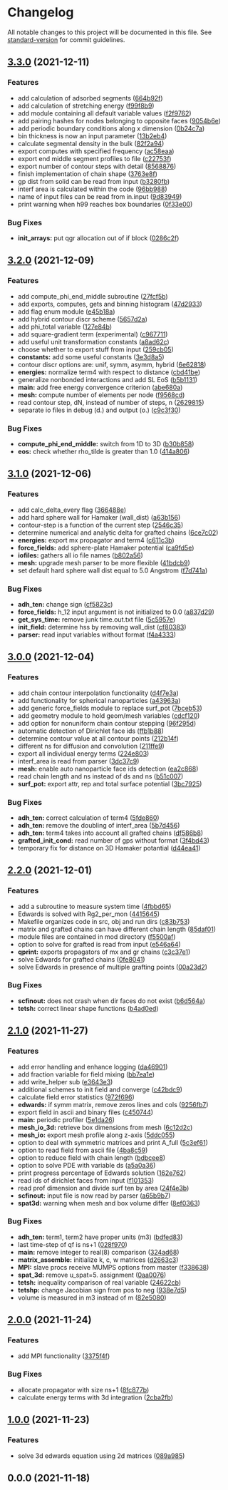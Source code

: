 # Changelog

All notable changes to this project will be documented in this file. See [standard-version](https://github.com/conventional-changelog/standard-version) for commit guidelines.

## [3.3.0](https://github.com/mokkapps/changelog-generator-demo/compare/v3.2.0...v3.3.0) (2021-12-11)


### Features

* add calculation of adsorbed segments ([664b92f](https://github.com/mokkapps/changelog-generator-demo/commits/664b92fb6d96e9d3a2b136744ba4bd4bd033e8f0))
* add calculation of stretching energy ([f99f8b9](https://github.com/mokkapps/changelog-generator-demo/commits/f99f8b99aae0e18caf004b86e43f77023816d2c0))
* add module containing all default variable values ([f2f9762](https://github.com/mokkapps/changelog-generator-demo/commits/f2f9762aa1060dde246eed1eb0311bec0a6220a1))
* add pairing hashes for nodes belonging to opposite faces ([9054b6e](https://github.com/mokkapps/changelog-generator-demo/commits/9054b6eb8302fd6d4effda525e10f756ae8d347e))
* add periodic boundary conditions along x dimension ([0b24c7a](https://github.com/mokkapps/changelog-generator-demo/commits/0b24c7a392c158041886e5c89db21f311145f847))
* bin thickness is now an input parameter ([13b2eb4](https://github.com/mokkapps/changelog-generator-demo/commits/13b2eb43388bdad1f516a2b1cd16b7117b32bb97))
* calculate segmental density in the bulk ([82f2a94](https://github.com/mokkapps/changelog-generator-demo/commits/82f2a94bef91741f96cd4d7dec286cfb9e26e5c6))
* export computes with specified frequency ([ac58eaa](https://github.com/mokkapps/changelog-generator-demo/commits/ac58eaa53cffc1934509c6d1bf11a680d885f5a3))
* export end middle segment profiles to file ([c22753f](https://github.com/mokkapps/changelog-generator-demo/commits/c22753f069f6bbfd5d33736b2fc7cae5ee376e1d))
* export number of contour steps with detail ([8568876](https://github.com/mokkapps/changelog-generator-demo/commits/8568876a563d571ac074bda1726e6eddfe65150c))
* finish implementation of chain shape ([3763e8f](https://github.com/mokkapps/changelog-generator-demo/commits/3763e8f810a050739234fba50715bee32c625b77))
* gp dist from solid can be read from input ([b3280fb](https://github.com/mokkapps/changelog-generator-demo/commits/b3280fb7f17a992b837fd9d731d8442c22fe152b))
* interf area is calculated within the code ([96bb988](https://github.com/mokkapps/changelog-generator-demo/commits/96bb988611f17bf11dcbd9369e00e29878580809))
* name of input files can be read from in.input ([9d83949](https://github.com/mokkapps/changelog-generator-demo/commits/9d83949839282d84e84289a4f8a0c0c1b42fd1fc))
* print warning when h99 reaches box boundaries ([0f33e00](https://github.com/mokkapps/changelog-generator-demo/commits/0f33e00ee1f5f33e807f1716c47ca5c849d8fd13))


### Bug Fixes

* **init_arrays:** put qgr allocation out of if block ([0286c2f](https://github.com/mokkapps/changelog-generator-demo/commits/0286c2f1450a97cf8962127aa5d5401cf3d06e3d))

## [3.2.0](https://github.com/mokkapps/changelog-generator-demo/compare/v3.1.0...v3.2.0) (2021-12-09)


### Features

* add compute_phi_end_middle subroutine ([27fcf5b](https://github.com/mokkapps/changelog-generator-demo/commits/27fcf5b7eb6b800fdb7893c24772df70e5e7cee2))
* add exports, computes, gets and binning histogram ([47d2933](https://github.com/mokkapps/changelog-generator-demo/commits/47d2933f7c88d3e941aae758cda9e9ae729587d6))
* add flag enum module ([e45b18a](https://github.com/mokkapps/changelog-generator-demo/commits/e45b18af8cd5d90d4b9bd1dec93b8dca5d2d9463))
* add hybrid contour discr scheme ([5657d2a](https://github.com/mokkapps/changelog-generator-demo/commits/5657d2a381673d1add2d12c56a2b842184a3fe6d))
* add phi_total variable ([127e84b](https://github.com/mokkapps/changelog-generator-demo/commits/127e84bee1747d1a3da000f40953913948bfdb93))
* add square-gradient term (experimental) ([c967711](https://github.com/mokkapps/changelog-generator-demo/commits/c967711bcb46a639a2be55d0166a53589944da66))
* add useful unit transformation constants ([a8ad62c](https://github.com/mokkapps/changelog-generator-demo/commits/a8ad62c8b32f2f2ece682b86ff44c77ef30055ab))
* choose whether to export stuff from input ([259cb05](https://github.com/mokkapps/changelog-generator-demo/commits/259cb053dff7fe6a5e9949f3dce0c40703fbd4a4))
* **constants:** add some useful constants ([3e3d8a5](https://github.com/mokkapps/changelog-generator-demo/commits/3e3d8a59d12d585d9f7bc36633283e3832f2910f))
* contour discr options are: unif, symm, asymm, hybrid ([6e62818](https://github.com/mokkapps/changelog-generator-demo/commits/6e62818d63091059dd2f9f6fcc03ea60d5da4096))
* **energies:** normalize term4 with respect to distance ([cbd41be](https://github.com/mokkapps/changelog-generator-demo/commits/cbd41be72433922b45455bdef60665ae11eb8e13))
* generalize nonbonded interactions and add SL EoS ([b5b1131](https://github.com/mokkapps/changelog-generator-demo/commits/b5b113193cdaedc386ed91d66a3d44dde3556370))
* **main:** add free energy convergence criterion ([abe680a](https://github.com/mokkapps/changelog-generator-demo/commits/abe680a931fbb9be0b1988f4cf185ac38d918595))
* **mesh:** compute number of elements per node ([f9568cd](https://github.com/mokkapps/changelog-generator-demo/commits/f9568cd1c4092dc031646a4540b612e4e4a0f5a7))
* read contour step, dN, instead of number of steps, n ([2629815](https://github.com/mokkapps/changelog-generator-demo/commits/26298151dd8f86e572d79bf97ea022fe1725595a))
* separate io files in debug (d.) and output (o.) ([c9c3f30](https://github.com/mokkapps/changelog-generator-demo/commits/c9c3f30f7149963473d437c6dfb3ad5baf075c03))


### Bug Fixes

* **compute_phi_end_middle:** switch from 1D to 3D ([b30b858](https://github.com/mokkapps/changelog-generator-demo/commits/b30b858431d692ae75100d4be4d6089ac1cb0ae2))
* **eos:** check whether rho_tilde is greater than 1.0 ([414a806](https://github.com/mokkapps/changelog-generator-demo/commits/414a80650d1c7465155029d9086110ac1b212a10))

## [3.1.0](https://github.com/mokkapps/changelog-generator-demo/compare/v3.0.0...v3.1.0) (2021-12-06)


### Features

* add calc_delta_every flag ([366488e](https://github.com/mokkapps/changelog-generator-demo/commits/366488ee3408821e142ef5c41f3dfe752b8eb805))
* add hard sphere wall for Hamaker (wall_dist) ([a63b156](https://github.com/mokkapps/changelog-generator-demo/commits/a63b15691852dad79e26e70c7833dbcb12ae2375))
* contour-step is a function of the current step ([2546c35](https://github.com/mokkapps/changelog-generator-demo/commits/2546c35608521d8a60bb6745fd86735968a8f779))
* determine numerical and analytic delta for grafted chains ([6ce7c02](https://github.com/mokkapps/changelog-generator-demo/commits/6ce7c02b83f8036420d27322548a1e2f4871dc33))
* **energies:** export mx propagator and term4 ([c611c3b](https://github.com/mokkapps/changelog-generator-demo/commits/c611c3b58348818f643b8409fb18a7ba6d03917c))
* **force_fields:** add sphere-plate Hamaker potential ([ca9fd5e](https://github.com/mokkapps/changelog-generator-demo/commits/ca9fd5edd7741dc431145799c670fdd47971310e))
* **iofiles:** gathers all io file names ([b802a56](https://github.com/mokkapps/changelog-generator-demo/commits/b802a56db115691ba2193aa815f91ed706c448ee))
* **mesh:** upgrade mesh parser to be more flexible ([41bdcb9](https://github.com/mokkapps/changelog-generator-demo/commits/41bdcb9ef591aace9a5abde40603a7cd355e2c33))
* set default hard sphere wall dist equal to 5.0 Angstrom ([f7d741a](https://github.com/mokkapps/changelog-generator-demo/commits/f7d741a6efe56cbd3de0513212241330135d541d))


### Bug Fixes

* **adh_ten:** change sign ([cf5823c](https://github.com/mokkapps/changelog-generator-demo/commits/cf5823c1062a114fc43b7027bc889c9773252020))
* **force_fields:** h_12 input argument is not initialized to 0.0 ([a837d29](https://github.com/mokkapps/changelog-generator-demo/commits/a837d2952431c903eca7aa9a1f4d5651a3da19d9))
* **get_sys_time:** remove junk time.out.txt file ([5c5957e](https://github.com/mokkapps/changelog-generator-demo/commits/5c5957e01f1df6008355ad4b594e34d5a4182e47))
* **init_field:** determine hss by removing wall_dist ([cf80383](https://github.com/mokkapps/changelog-generator-demo/commits/cf80383f0856056ac6654cd6ad445186ff88613f))
* **parser:** read input variables without format ([f4a4333](https://github.com/mokkapps/changelog-generator-demo/commits/f4a4333f60233446382c107a7e938e5ea41e1ec1))

## [3.0.0](https://github.com/mokkapps/changelog-generator-demo/compare/v2.2.0...v3.0.0) (2021-12-04)


### Features

* add chain contour interpolation functionality ([d4f7e3a](https://github.com/mokkapps/changelog-generator-demo/commits/d4f7e3ab42acce9611e19784a24821a94c175bc5))
* add functionality for spherical nanoparticles ([a43963a](https://github.com/mokkapps/changelog-generator-demo/commits/a43963ae0077314de06b8a7f2db3bf89bb751e4a))
* add generic force_fields module to replace surf_pot ([7bceb53](https://github.com/mokkapps/changelog-generator-demo/commits/7bceb5399f559b094451c3e386a35a87b7fcd6d4))
* add geometry module to hold geom/mesh variables ([cdcf120](https://github.com/mokkapps/changelog-generator-demo/commits/cdcf1204a7b227af0eee13c6aa3ef6cd4eccca88))
* add option for nonuniform chain contour stepping ([96f295d](https://github.com/mokkapps/changelog-generator-demo/commits/96f295d68ad285c2035351b3a9e06e45838de1fe))
* automatic detection of Dirichlet face ids ([ffb1b88](https://github.com/mokkapps/changelog-generator-demo/commits/ffb1b8893bac2294ec839c5c8b7583ffa9720122))
* determine contour value at all contour points ([212b14f](https://github.com/mokkapps/changelog-generator-demo/commits/212b14f696a5f86b7f3525794a8d336715366fa7))
* different ns for diffusion and convolution ([211ffe9](https://github.com/mokkapps/changelog-generator-demo/commits/211ffe93552d0d210d250cb35bdeac3aa62a144d))
* export all individual energy terms ([224e803](https://github.com/mokkapps/changelog-generator-demo/commits/224e80391a036d3258615d84f7e9d72c8014a55e))
* interf_area is read from parser ([3dc37c9](https://github.com/mokkapps/changelog-generator-demo/commits/3dc37c96f443ccc07d825b4584df1188ec564c31))
* **mesh:** enable auto nanoparticle face ids detection ([ea2c868](https://github.com/mokkapps/changelog-generator-demo/commits/ea2c868d05f6e2cc4632dc601b6493fd8c8a1faa))
* read chain length and ns instead of ds and ns ([b51c007](https://github.com/mokkapps/changelog-generator-demo/commits/b51c007feccfefd202c34e501bf8b88474320390))
* **surf_pot:** export attr, rep and total surface potential ([3bc7925](https://github.com/mokkapps/changelog-generator-demo/commits/3bc7925b7335aa141368fd16418f41fb1841310e))


### Bug Fixes

* **adh_ten:** correct calculation of term4 ([5fde860](https://github.com/mokkapps/changelog-generator-demo/commits/5fde860b3e58885085feaada9ba7681ce4a5e873))
* **adh_ten:** remove the doubling of interf_area ([5b7d456](https://github.com/mokkapps/changelog-generator-demo/commits/5b7d456f0f0442090b42bde016f44fe9c322e662))
* **adh_ten:** term4 takes into account all grafted chains ([df586b8](https://github.com/mokkapps/changelog-generator-demo/commits/df586b8a0e70ad78cde0599a2ccdfcf2942e6b22))
* **grafted_init_cond:** read number of gps without format ([3f4bd43](https://github.com/mokkapps/changelog-generator-demo/commits/3f4bd436599bdc3dadb31bf7c1adadc5e43ce375))
* temporary fix for distance on 3D Hamaker potantial ([d44ea41](https://github.com/mokkapps/changelog-generator-demo/commits/d44ea410f78f6aa220665fbf056be52f40accddf))

## [2.2.0](https://github.com/mokkapps/changelog-generator-demo/compare/v2.1.0...v2.2.0) (2021-12-01)


### Features

* add a subroutine to measure system time ([4fbbd65](https://github.com/mokkapps/changelog-generator-demo/commits/4fbbd6546a4b6d12ba64647842a0c2f331cf6781))
* Edwards is solved with Rg2_per_mon ([4415645](https://github.com/mokkapps/changelog-generator-demo/commits/4415645c58cd13b2930b6d7b9aeec07a858c7473))
* Makefile organizes code in src, obj and run dirs ([c83b753](https://github.com/mokkapps/changelog-generator-demo/commits/c83b753bf822700bd02590e458f09db3a3339d86))
* matrix and grafted chains can have different chain length ([85daf01](https://github.com/mokkapps/changelog-generator-demo/commits/85daf0104ad61506f04032255e73f17779f104b1))
* module files are contained in mod directory ([f5500af](https://github.com/mokkapps/changelog-generator-demo/commits/f5500afff5c40188a0ce62d486e23b76f45758ca))
* option to solve for grafted is read from input ([e546a64](https://github.com/mokkapps/changelog-generator-demo/commits/e546a640f3a412c22811db4d36f26883f9bd848c))
* **qprint:** exports propagators of mx and gr chains ([c3c37e1](https://github.com/mokkapps/changelog-generator-demo/commits/c3c37e14b85d231a2277177d61912891c4f2e63c))
* solve Edwards for grafted chains ([0fe8041](https://github.com/mokkapps/changelog-generator-demo/commits/0fe8041440aea61bb8615760836c181b5d6e8951))
* solve Edwards in presence of multiple grafting points ([00a23d2](https://github.com/mokkapps/changelog-generator-demo/commits/00a23d28a40d8559f7097e62a6486607b96f858f))


### Bug Fixes

* **scfinout:** does not crash when dir faces do not exist ([b6d564a](https://github.com/mokkapps/changelog-generator-demo/commits/b6d564a7d02c522e27bededb755476d386a358c0))
* **tetsh:** correct linear shape functions ([b4ad0ed](https://github.com/mokkapps/changelog-generator-demo/commits/b4ad0ed2d9077362636e7c46edbd71f05423571b))

## [2.1.0](https://github.com/mokkapps/changelog-generator-demo/compare/v2.0.0...v2.1.0) (2021-11-27)


### Features

* add error handling and enhance logging ([da46901](https://github.com/mokkapps/changelog-generator-demo/commits/da46901849069dbfb457889913287ec1acc5e180))
* add fraction variable for field mixing ([bb7ea1e](https://github.com/mokkapps/changelog-generator-demo/commits/bb7ea1e5102be31403a68ef8e228367d5f2d5a1b))
* add write_helper sub ([e3643e3](https://github.com/mokkapps/changelog-generator-demo/commits/e3643e38b7feb617b8256240d268f484eb758f14))
* additional schemes to init field and converge ([c42bdc9](https://github.com/mokkapps/changelog-generator-demo/commits/c42bdc9c16393fe5372a773b78e0294c68fa0a35))
* calculate field error statistics ([972f696](https://github.com/mokkapps/changelog-generator-demo/commits/972f696194209b832ea07db8976a063fba80b89d))
* **edwards:** if symm matrix, remove zeros lines and cols ([9256fb7](https://github.com/mokkapps/changelog-generator-demo/commits/9256fb7d6bca9d7b597ef35414cac1a3f434bb52))
* export field in ascii and binary files ([c450744](https://github.com/mokkapps/changelog-generator-demo/commits/c4507444f2d9b61c150fc218f457750ad292fbe7))
* **main:** periodic profiler ([5e1da26](https://github.com/mokkapps/changelog-generator-demo/commits/5e1da260402a57de4b9f40f1283943cfaef32ffd))
* **mesh_io_3d:** retrieve box dimensions from mesh ([6c12d2c](https://github.com/mokkapps/changelog-generator-demo/commits/6c12d2c573fbca1af672b047891cbbc15592cffc))
* **mesh_io:** export mesh profile along z-axis ([5ddc055](https://github.com/mokkapps/changelog-generator-demo/commits/5ddc055aac0edb5be9aefbe5af278387afed3acf))
* option to deal with symmetric matrices and print A_full ([5c3ef61](https://github.com/mokkapps/changelog-generator-demo/commits/5c3ef61c9c034307c93d1a679c0774e5d3e0dfce))
* option to read field from ascii file ([4ba8c59](https://github.com/mokkapps/changelog-generator-demo/commits/4ba8c59e837fa64a2ce7da0456a28a10587cacf7))
* option to reduce field with chain length ([bdbcee8](https://github.com/mokkapps/changelog-generator-demo/commits/bdbcee825ed732fc8a54eed17e827a3fa8c8d41b))
* option to solve PDE with variable ds ([a5a0a36](https://github.com/mokkapps/changelog-generator-demo/commits/a5a0a3685a3c2d775a73828861eecc807d83d6ce))
* print progress percentage of Edwards solution ([162e762](https://github.com/mokkapps/changelog-generator-demo/commits/162e762c426b090d91da9c10819bff27fe0b8353))
* read ids of dirichlet faces from input ([f101353](https://github.com/mokkapps/changelog-generator-demo/commits/f101353c80686eb955e41c432da99b0757d76681))
* read prof dimension and divide surf ten by area ([24f4e3b](https://github.com/mokkapps/changelog-generator-demo/commits/24f4e3bb938c0c3ec08e1a63c6348b7c7f475f80))
* **scfinout:** input file is now read by parser ([a65b9b7](https://github.com/mokkapps/changelog-generator-demo/commits/a65b9b70670eadfa52047d950d65590bb470342d))
* **spat3d:** warning when mesh and box volume differ ([8ef0363](https://github.com/mokkapps/changelog-generator-demo/commits/8ef0363ae8293f926991dbba164c49f76422508d))


### Bug Fixes

* **adh_ten:** term1, term2 have proper units (m3) ([bdfed83](https://github.com/mokkapps/changelog-generator-demo/commits/bdfed83c6cc8ebdc70406b105c75227a8838ba77))
* last time-step of qf is ns+1 ([028f970](https://github.com/mokkapps/changelog-generator-demo/commits/028f970b13407bc44c062f7602d20dbf4bffd49b))
* **main:** remove integer to real(8) comparison ([324ad68](https://github.com/mokkapps/changelog-generator-demo/commits/324ad68b0910c95aa929f94aa99a06c707ce725c))
* **matrix_assemble:** initialize k, c, w matrices ([d2663c3](https://github.com/mokkapps/changelog-generator-demo/commits/d2663c3e55192840102108745d8d084f6b25c600))
* **MPI:** slave procs receive MUMPS options from master ([f338638](https://github.com/mokkapps/changelog-generator-demo/commits/f338638e5d8c2660e0b220aac03572f302a9a496))
* **spat_3d:** remove u_spat=5. assignment ([0aa0076](https://github.com/mokkapps/changelog-generator-demo/commits/0aa00763115647b61155727303082e773a029195))
* **tetsh:** inequality comparison of real variable ([24622cb](https://github.com/mokkapps/changelog-generator-demo/commits/24622cb2b3e1d97d3594372d219d6b7ea13b0b05))
* **tetshp:** change Jacobian sign from pos to neg ([938e7d5](https://github.com/mokkapps/changelog-generator-demo/commits/938e7d52edb7d25922850c423dfd45bf202a00e6))
* volume is measured in m3 instead of m ([82e5080](https://github.com/mokkapps/changelog-generator-demo/commits/82e5080582c27b502af6e7450521a212a18a6cb8))

## [2.0.0](https://github.com/mokkapps/changelog-generator-demo/compare/v1.0.0...v2.0.0) (2021-11-24)


### Features

* add MPI functionality ([3375f4f](https://github.com/mokkapps/changelog-generator-demo/commits/3375f4f93caf16a1f5c5197cb61d4989f066f242))


### Bug Fixes

* allocate propagator with size ns+1 ([8fc877b](https://github.com/mokkapps/changelog-generator-demo/commits/8fc877bf028e9f8056d0150f894907b59d79ad2a))
* calculate energy terms with 3d integration ([2cba2fb](https://github.com/mokkapps/changelog-generator-demo/commits/2cba2fb4e6d2354237652417fcc686c63b80c312))

## [1.0.0](https://github.com/mokkapps/changelog-generator-demo/compare/v0.0.0...v1.0.0) (2021-11-23)


### Features

* solve 3d edwards equation using 2d matrices ([089a985](https://github.com/mokkapps/changelog-generator-demo/commits/089a98569c5063f78d632c213e8424494656bc0e))

## 0.0.0 (2021-11-18)
